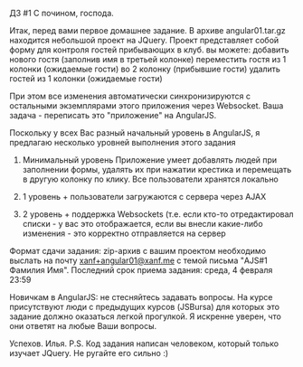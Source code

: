 ДЗ #1
С почином, господа. 
 
Итак, перед вами первое домашнее задание.
В архиве angular01.tar.gz находится небольшой проект на JQuery. Проект представляет собой форму для контроля гостей прибывающих в клуб. вы можете:
добавить нового гостя (заполнив имя в третьей колонке)
переместить гостя из 1 колонки (ожидаемые гости) во 2 колонку (прибывшие гости)
удалить гостей из 1 колонки (ожидаемые гости)
 
При этом все изменения автоматически синхронизируются с остальными экземплярами этого приложения через Websocket.
Ваша задача - переписать это "приложение" на AngularJS.
 
Поскольку у всех Вас разный начальный уровень в AngularJS, я предлагаю несколько уровней выполнения этого задания
 
1. Минимальный уровень Приложение умеет добавлять людей при заполнении формы, удалять их при нажатии крестика и перемещать в другую колонку по клику. Все пользователи хранятся локально
 
2. 1 уровень + пользователи загружаются с сервера через AJAX
 
3. 2 уровень + поддержка Websockets (т.е. если кто-то отредактировал списки - у вас это отображается, если вы внесли какие-либо изменения - это корректно отправляется на сервер
 
Формат сдачи задания: zip-архив с вашим проектом необходимо выслать на почту xanf+angular01@xanf.me с темой письма "AJS#1 Фамилия Имя". 
Последний срок приема задания: среда, 4 февраля 23:59
 
Новичкам в AngularJS: не стесняйтесь задавать вопросы. На курсе присутствуют люди с предыдущих курсов (JSBursa) для которых это задание должно оказаться легкой прогулкой. Я искренне уверен, что они ответят на любые Ваши вопросы.
 
Успехов. Илья.
P.S. Код задания написан человеком, который только изучает JQuery. Не ругайте его сильно :)
